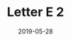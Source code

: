 ---
title: Letter E 2
date: '2019-05-28'
thumb_image: images/mar-4yo/4-mar-e2-letters.jpg
thumb_image_alt: Letter E 2
image: images/mar-4yo/4-mar-e2-letters.jpg
image_alt: Letter E 2
template: project
---	